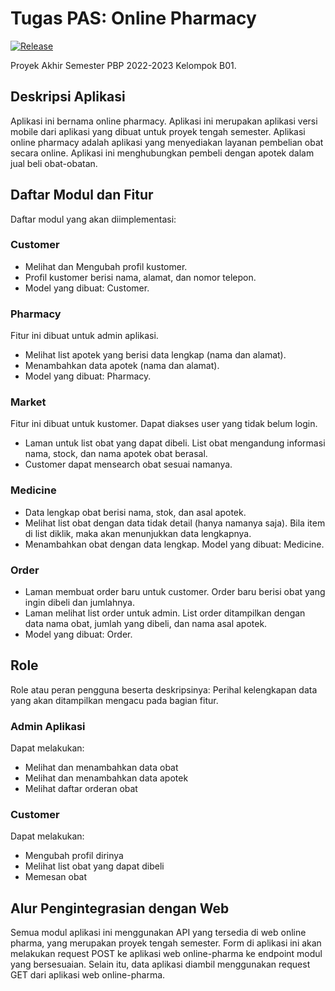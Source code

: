 # Tugas PAS: Online Pharmacy
[![Release](https://github.com/pbp-22-b01/pas/actions/workflows/release.yml/badge.svg)](https://github.com/pbp-22-b01/pas/actions/workflows/release.yml)

Proyek Akhir Semester PBP 2022-2023 Kelompok B01.


## Deskripsi Aplikasi
Aplikasi ini bernama online pharmacy. Aplikasi ini merupakan aplikasi versi mobile dari aplikasi yang dibuat untuk proyek tengah semester.
Aplikasi online pharmacy adalah aplikasi yang menyediakan layanan pembelian obat secara online. Aplikasi ini menghubungkan pembeli dengan apotek dalam jual beli obat-obatan.

## Daftar Modul dan Fitur
Daftar modul yang akan diimplementasi:
### Customer
- Melihat dan Mengubah profil kustomer. 
- Profil kustomer berisi nama, alamat, dan nomor telepon.
- Model yang dibuat: Customer. 
### Pharmacy
Fitur ini dibuat untuk admin aplikasi.
- Melihat list apotek yang berisi data lengkap (nama dan alamat).
- Menambahkan data apotek (nama dan alamat).
- Model yang dibuat: Pharmacy.

### Market
Fitur ini dibuat untuk kustomer. Dapat diakses user yang tidak belum login.
- Laman untuk list obat yang dapat dibeli. List obat mengandung informasi nama, stock, dan nama apotek obat berasal.
- Customer dapat mensearch obat sesuai namanya.

### Medicine
- Data lengkap obat berisi nama, stok, dan asal apotek.
- Melihat list obat dengan data tidak detail (hanya namanya saja). Bila item di list diklik, maka akan menunjukkan data lengkapnya.
- Menambahkan obat dengan data lengkap. Model yang dibuat: Medicine.

### Order
- Laman membuat order baru untuk customer. Order baru berisi obat yang ingin dibeli dan jumlahnya.
- Laman melihat list order untuk admin. List order ditampilkan dengan data nama obat, jumlah yang dibeli, dan nama asal apotek.
- Model yang dibuat: Order.

## Role
Role atau peran pengguna beserta deskripsinya:
Perihal kelengkapan data yang akan ditampilkan mengacu pada bagian fitur.
### Admin Aplikasi
Dapat melakukan:
- Melihat dan menambahkan data obat
- Melihat dan menambahkan data apotek
- Melihat daftar orderan obat

### Customer
Dapat melakukan:
- Mengubah profil dirinya
- Melihat list obat yang dapat dibeli
- Memesan obat

## Alur Pengintegrasian dengan Web
Semua modul aplikasi ini menggunakan API yang tersedia di web online pharma, yang merupakan proyek tengah semester.
Form di aplikasi ini akan melakukan request POST ke aplikasi web online-pharma ke endpoint modul yang bersesuaian.
Selain itu, data aplikasi diambil menggunakan request GET dari aplikasi web online-pharma.
